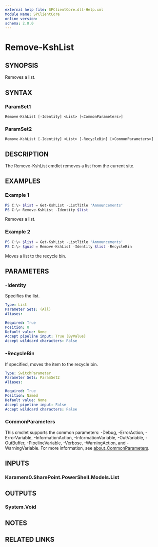 ```yaml
---
external help file: SPClientCore.dll-Help.xml
Module Name: SPClientCore
online version:
schema: 2.0.0
---
```


# Remove-KshList

## SYNOPSIS
Removes a list.

## SYNTAX

### ParamSet1
```
Remove-KshList [-Identity] <List> [<CommonParameters>]
```

### ParamSet2
```
Remove-KshList [-Identity] <List> [-RecycleBin] [<CommonParameters>]
```

## DESCRIPTION
The Remove-KshList cmdlet removes a list from the current site.

## EXAMPLES

### Example 1
```powershell
PS C:\> $list = Get-KshList -ListTitle 'Announcements'
PS C:\> Remove-KshList -Identity $list
```

Removes a list.

### Example 2
```powershell
PS C:\> $list = Get-KshList -ListTitle 'Announcements'
PS C:\> $guid = Remove-KshList -Identity $list -RecycleBin
```

Moves a list to the recycle bin.

## PARAMETERS

### -Identity
Specifies the list.

```yaml
Type: List
Parameter Sets: (All)
Aliases:

Required: True
Position: 0
Default value: None
Accept pipeline input: True (ByValue)
Accept wildcard characters: False
```

### -RecycleBin
If specified, moves the item to the recycle bin.

```yaml
Type: SwitchParameter
Parameter Sets: ParamSet2
Aliases:

Required: True
Position: Named
Default value: None
Accept pipeline input: False
Accept wildcard characters: False
```

### CommonParameters
This cmdlet supports the common parameters: -Debug, -ErrorAction, -ErrorVariable, -InformationAction, -InformationVariable, -OutVariable, -OutBuffer, -PipelineVariable, -Verbose, -WarningAction, and -WarningVariable. For more information, see [about_CommonParameters](http://go.microsoft.com/fwlink/?LinkID=113216).

## INPUTS

### Karamem0.SharePoint.PowerShell.Models.List

## OUTPUTS

### System.Void

## NOTES

## RELATED LINKS
